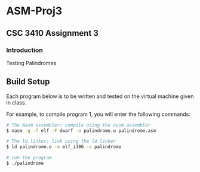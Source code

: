 # ASM-Proj3

## CSC 3410 Assignment 3

### Introduction

Testing Palindromes

## Build Setup

Each program below is to be written and tested on the virtual machine given in class. </br>

For example, to compile program 1, you will enter the following commands:  
```bash
# The Nasm assembler: compile using the nasm assembler
$ nasm -g -f elf -F dwarf -o palindrome.o palindrome.asm

# The ld linker: link using the ld linker
$ ld palindrome.o -m elf_i386 -o palindrome

# run the program
$ ./palindrome

```
